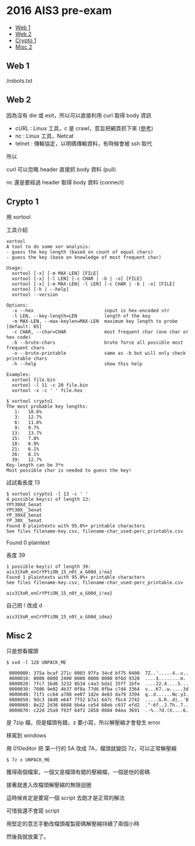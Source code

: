 # 2016 AIS3 pre-exam

* [Web 1](#web1)
* [Web 2](#web2)
* [Crypto 1](#Crypto1)
* [Misc 2](#Misc2)

<h2 id = "web1">Web 1</h2>

/robots.txt

<h2 id = "web2">Web 2</h2>

因為沒有 die 或 exit，所以可以直接利用 curl 取得 body 資訊

- cURL : Linux 工具，c 是 crawl，意旨把網頁抓下來 ([參考](http://blog.masterstudio101.com/2013/05/12/cURL%20%E6%8C%87%E4%BB%A4%E6%95%99%E5%AD%B8%20%28cURL%20command%20how-to%29))
- nc : Linux 工具，Netcat
- telnet : 傳輸協定，以明碼傳輸資料，有時候會被 ssh 取代

所以

curl 可以忽略 header 直接抓 body 資料 (pull)

nc 還是要經過 header 取得 body 資料 (connect)

<h2 id = "Crypto1">Crypto 1</h2>

用 xortool

工具介紹

```
xortool
A tool to do some xor analysis:
- guess the key length (based on count of equal chars)
- guess the key (base on knowledge of most frequent char)
```

```
Usage:
  xortool [-x] [-m MAX-LEN] [FILE]
  xortool [-x] [-l LEN] [-c CHAR | -b | -o] [FILE]
  xortool [-x] [-m MAX-LEN| -l LEN] [-c CHAR | -b | -o] [FILE]
  xortool [-h | --help]
  xortool --version
```

```
Options:
  -x --hex                          input is hex-encoded str
  -l LEN, --key-length=LEN          length of the key
  -m MAX-LEN, --max-keylen=MAX-LEN  maximum key length to probe [default: 65]
  -c CHAR, --char=CHAR              most frequent char (one char or hex code)
  -b --brute-chars                  brute force all possible most frequent chars
  -o --brute-printable              same as -b but will only check printable chars
  -h --help                         show this help
```

```
Examples:
  xortool file.bin
  xortool -l 11 -c 20 file.bin
  xortool -x -c ' ' file.hex
```

```
$ xortool crypto1
The most probable key lengths:
   1:   10.6%
   3:   12.7%
   6:   11.6%
   9:   9.7%
  13:   13.7%
  15:   7.8%
  18:   6.9%
  21:   6.1%
  26:   8.1%
  39:   12.7%
Key-length can be 3*n
Most possible char is needed to guess the key!
```

試試看長度 13

```
$ xortool crypto1 -l 13 -c ' '
4 possible key(s) of length 13:
YPt30Xd_5enat
YPt30X__5enat
YP_30Xd_5enat
YP_30X__5enat
Found 0 plaintexts with 95.0%+ printable characters
See files filename-key.csv, filename-char_used-perc_printable.csv
```

Found 0 plaintext

長度 39

```
1 possible key(s) of length 39:
ais3{XoR_enCrYPtiON_15_n0t_a_G00d_i!ea}
Found 1 plaintexts with 95.0%+ printable characters
See files filename-key.csv, filename-char_used-perc_printable.csv
```

`ais3{XoR_enCrYPtiON_15_n0t_a_G00d_i!ea}`

自己把 ! 改成 d

`ais3{XoR_enCrYPtiON_15_n0t_a_G00d_idea}`

<h2 id = "Misc2">Misc 2</h2>

只是想看檔頭

```
$ xxd -l 128 UNPACK_ME
```

```
 0000000: 375a bcaf 271c 0003 97fa 34cd bf75 0400  7Z..'.....4..u..
 0000010: 0000 0000 2400 0000 0000 0000 0f6d 9320  ....$........m.
 0000020: 7fc7 1bd6 3232 8b34 c4a3 bda1 35ff 1bfe  ....22.4....5...
 0000030: 7606 9e02 4b37 0f8a 77d6 0fba c7d4 3364  v...K7..w.....3d
 0000040: 71f1 cc64 a788 ee07 1d2e 4e63 da79 3394  q..d......Nc.y3.
 0000050: 9dc3 16d0 e647 7f52 b7a1 647c fbc4 2742  .....G.R..d|..'B
 0000060: 8e22 2d36 6608 bb4a ce54 68eb c037 efd2  ."-6f..J.Th..7..
 0000070: c22d 25a9 f93f 64f2 2858 0884 04ea 3691  .-%..?d.(X....6.
```

是 7zip 檔，但是檔頭有錯，z 要小寫，所以解壓縮才會發生 error

移駕到 windows

用 010editor 把 第一行的 5A 改成 7A，檔頭就變回 7z，可以正常解壓縮

```
$ 7z x UNPACK_ME
```

獲得兩個檔案，一個又是檔頭有錯的壓縮檔，一個是他的密碼

接著就進入改檔頭解壓縮的無限迴圈

這時候肯定是要寫一個 script 去跑才是正常的解法

可惜我還不會寫 script

用堅定的意志手動改檔頭複製密碼解壓縮持續了兩個小時

然後我就放棄了。

